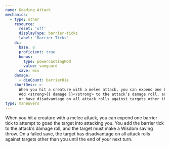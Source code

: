 ```yaml
---
name: Goading Attack
mechanics:
  - type: other
    resource:
      reset: 'off'
      displayType: barrier-ticks
      label: 'Barrier Ticks'
    dc:
      base: 8
      proficient: true
      bonus:
        type: powercastingMod
        value: vanguard
      save: wis
    damage:
      - dieCount: barrierDie
    shortDesc: >-
      When you hit a creature with a melee attack, you can expend one barrier tick to goad the target.
      Add <strong>{{ damage }}</strong> to the attack’s damage roll, and the target must succeed on a <strong>DC {{ dc }} WIS</strong> save
      or have disadvantage on all attack rolls against targets other than you until the end of your next turn.
type: maneuvers
---
```

When you hit a creature with a melee attack, you can expend one barrier tick to attempt to goad the target into
attacking you. You add the barrier tick to the attack’s damage roll, and the target must make a Wisdom saving throw.
On a failed save, the target has disadvantage on all attack rolls against targets other than you until the end of your next turn.
